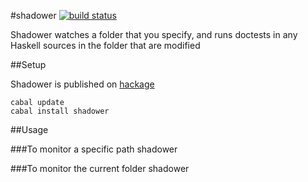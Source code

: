 #shadower [![build status](https://travis-ci.org/karun012/shadower.png)](https://travis-ci.org/karun012/shadower)

Shadower watches a folder that you specify, and runs doctests in any Haskell sources in the folder that are modified


##Setup

Shadower is published on [hackage](http://hackage.haskell.org/package/shadower-0.1.0.2)

    cabal update
    cabal install shadower

##Usage  

###To monitor a specific path
    shadower <path to monitor> 

###To monitor the current folder
    shadower
